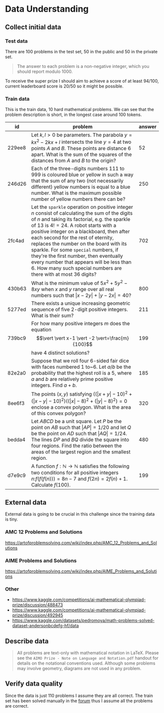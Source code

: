# Data Understanding

## Collect initial data

<!---Acquire the data (or access to the data) listed in the project resources.
This initial collection includes data loading, if necessary for data understanding.
For example, if you use a specific tool for data understanding, it makes perfect
sense to load your data into this tool. This effort possibly leads to initial data
preparation steps.
List the dataset(s) acquired, together with their locations, the methods used to
acquire them, and any problems encountered. Record problems encountered and any
resolutions achieved. This will aid with future replication of this project or
with the execution of similar future projects.

>	Indeed it's a pain downloading huge files. Especially when there are connection issues. I used "wget" to download the dataset with an option "-c" for resuming capability in case the download fails.  You would need to save the cookies in the page using a chrome extension Chrome Extension  save the cookies as cookies.txt from the extension  Then you can download the files by using the following command

	wget -c -x --load-cookies cookies.txt https://www.kaggle.com/c/dstl-satellite-imagery-feature-detection/data?train_wkt.csv.zip

--->

### Test data

There are 100 problems in the test set, 50 in the public and 50 in the private set.

> The answer to each problem is a non-negative integer, which you should report modulo 1000.

To receive the super prize I should aim to achieve a score of at least 94/100, current leaderboard score
is 20/50 so it might be possible.

### Train data

This is the train data, 10 hard mathematical problems. We can see that the problem description is short, in the longest case around 100 tokens.

| id     | problem                                                                                                                                                                                                                                                                                                                                                                                                                                                                                                                    | answer |
|--------|----------------------------------------------------------------------------------------------------------------------------------------------------------------------------------------------------------------------------------------------------------------------------------------------------------------------------------------------------------------------------------------------------------------------------------------------------------------------------------------------------------------------------|--------|
| 229ee8 | Let $k, l > 0$ be parameters. The parabola $y = kx^2 - 2kx + l$ intersects the line $y = 4$ at two points $A$ and $B$. These points are distance 6 apart. What is the sum of the squares of the distances from $A$ and $B$ to the origin?                                                                                                                                                                                                                                                                                  | 52     |
| 246d26 | Each of the three-digits numbers $111$ to $999$ is coloured blue or yellow in such a way that the sum of any two (not necessarily different) yellow numbers is equal to a blue number. What is the maximum possible number of yellow numbers there can be?                                                                                                                                                                                                                                                                 | 250    |
| 2fc4ad | Let the `sparkle` operation on positive integer $n$ consist of calculating the sum of the digits of $n$ and taking its factorial, e.g. the sparkle of 13 is $4! = 24$. A robot starts with a positive integer on a blackboard, then after each second for the rest of eternity, replaces the number on the board with its sparkle. For some `special` numbers, if they're the first number, then eventually every number that appears will be less than 6. How many such special numbers are there with at most 36 digits? | 702    |
| 430b63 | What is the minimum value of $5x^2+5y^2-8xy$ when $x$ and $y$ range over all real numbers such that $\|x-2y\| + \|y-2x\| = 40$?                                                                                                                                                                                                                                                                                                                                                                                            | 800    |
| 5277ed | There exists a unique increasing geometric sequence of five 2-digit positive integers. What is their sum?                                                                                                                                                                                                                                                                                                                                                                                                                  | 211    |
| 739bc9 | For how many positive integers $m$ does the equation $$\vert \vert x-1 \vert -2 \vert=\frac{m}{100}$$ have $4$ distinct solutions?                                                                                                                                                                                                                                                                                                                                                                                         | 199    |
| 82e2a0 | Suppose that we roll four 6-sided fair dice with faces numbered 1 to~6. Let $a/b$ be the probability that the highest roll is a 5, where $a$ and $b$ are relatively prime positive integers. Find $a + b$.                                                                                                                                                                                                                                                                                                                 | 185    |
| 8ee6f3 | The points $\left(x, y\right)$ satisfying $((\vert x + y \vert - 10)^2 + ( \vert x - y \vert - 10)^2)((\vert x \vert - 8)^2 + ( \vert y \vert - 8)^2) = 0$ enclose a convex polygon. What is the area of this convex polygon?                                                                                                                                                                                                                                                                                              | 320    |
| bedda4 | Let $ABCD$ be a unit square. Let $P$ be the point on $AB$ such that $\|AP\| = 1/{20}$ and let $Q$ be the point on $AD$ such that $\|AQ\| = 1/{24}$. The lines $DP$ and $BQ$ divide the square into four regions. Find the ratio between the areas of the largest region and the smallest region.                                                                                                                                                                                                                           | 480    |
| d7e9c9 | A function $f: \mathbb N \to \mathbb N$ satisfies the following two conditions for all positive integers $n$:$f(f(f(n)))=8n-7$ and $f(2n)=2f(n)+1$. Calculate $f(100)$.                                                                                                                                                                                                                                                                                                                                                    | 199    |

## External data

<!--- It is allowed in this challenge? If so write it here ideas of how to find
it and if people have already posted it on the forum describe it. --->

External data is going to be crucial in this challenge since the training data is tiny.

### AMC 12 Problems and Solutions

https://artofproblemsolving.com/wiki/index.php/AMC_12_Problems_and_Solutions

### AIME Problems and Solutions

https://artofproblemsolving.com/wiki/index.php/AIME_Problems_and_Solutions

### Other

- https://www.kaggle.com/competitions/ai-mathematical-olympiad-prize/discussion/488473
- https://www.kaggle.com/competitions/ai-mathematical-olympiad-prize/discussion/492945
- https://www.kaggle.com/datasets/pedromoya/math-problems-solved-dataset-andersonbcdefg-hf/data

## Describe data

<!---Describe the data that has been acquired, including the format of the data,
the quantity of data (for example, the number of records and fields in each table),
the identities of the fields, and any other surface features which have been
discovered. Evaluate whether the data acquired satisfies the relevant requirements. --->

> All problems are text-only with mathematical notation in LaTeX. Please see the `AIMO Prize - Note on Language and Notation.pdf` handout for details on the notational conventions used. Although some problems may involve geometry, diagrams are not used in any problem.

## Verify data quality

<!--- Examine the quality of the data, addressing questions such as: Is the data
complete (does it cover all the cases required)? Is it correct, or does it contain
errors and, if there are errors, how common are they? Are there missing values in
the data? If so, how are they represented, where do they occur, and how common are they? --->

Since the data is just 110 problems I assume they are all correct. The train set has been solved
manually in the [forum](https://www.kaggle.com/competitions/ai-mathematical-olympiad-prize/discussion/495265) thus I assume all the problems are correct.
